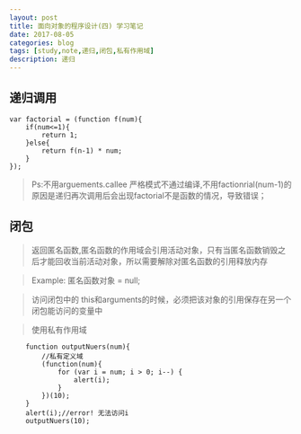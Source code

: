 ```yaml
---
layout: post
title: 面向对象的程序设计(四) 学习笔记
date: 2017-08-05
categories: blog
tags: [study,note,递归,闭包,私有作用域]
description: 递归
---
```


## 递归调用

    var factorial = (function f(num){
        if(num<=1){
            return 1;
        }else{
            return f(n-1) * num;
        }
    });
>Ps:不用arguements.callee 严格模式不通过编译,不用factionrial(num-1)的原因是递归再次调用后会出现factorial不是函数的情况，导致错误；

## 闭包

>返回匿名函数,匿名函数的作用域会引用活动对象，只有当匿名函数销毁之后才能回收当前活动对象，所以需要解除对匿名函数的引用释放内存 

>Example: 匿名函数对象 = null;

>访问闭包中的 this和arguments的时候，必须把该对象的引用保存在另一个闭包能访问的变量中

>使用私有作用域

        function outputNuers(num){
            //私有定义域
            (function(num){
                for (var i = num; i > 0; i--) {
                    alert(i);
                }
            })(10);
        }
        alert(i);//error! 无法访问i
        outputNuers(10);
